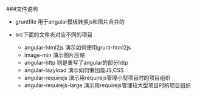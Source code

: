 ###文件说明
  - gruntfile 用于angular模板转换js和图片合并的

  - src下面的文件夹对应不同的项目

       - angular-html2js
            演示如何使用grunt-html2js
       - image-min
            演示图片压缩
       - angular-http
            则是重写了angular的部分http
       - angular-lazyload
            演示如何懒加载JS,CSS
       - angular-requirejs
            演示用requirejs管理小型项目时的项目组织
       - angular-requirejs-large
            演示用requirejs管理较大型项目时的项目组织
